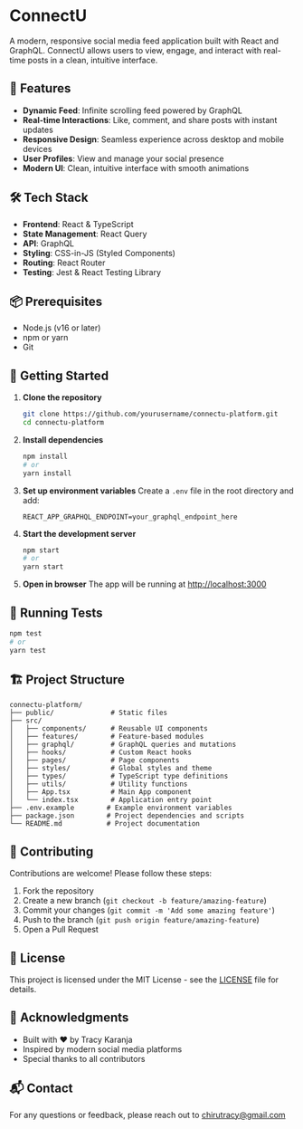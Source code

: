 # ConnectU

A modern, responsive social media feed application built with React and GraphQL. ConnectU allows users to view, engage, and interact with real-time posts in a clean, intuitive interface.

## 🚀 Features

- **Dynamic Feed**: Infinite scrolling feed powered by GraphQL
- **Real-time Interactions**: Like, comment, and share posts with instant updates
- **Responsive Design**: Seamless experience across desktop and mobile devices
- **User Profiles**: View and manage your social presence
- **Modern UI**: Clean, intuitive interface with smooth animations

## 🛠️ Tech Stack

- **Frontend**: React & TypeScript
- **State Management**: React Query
- **API**: GraphQL
- **Styling**: CSS-in-JS (Styled Components)
- **Routing**: React Router
- **Testing**: Jest & React Testing Library

## 📦 Prerequisites

- Node.js (v16 or later)
- npm or yarn
- Git

## 🚀 Getting Started

1. **Clone the repository**
   ```bash
   git clone https://github.com/yourusername/connectu-platform.git
   cd connectu-platform
   ```

2. **Install dependencies**
   ```bash
   npm install
   # or
   yarn install
   ```

3. **Set up environment variables**
   Create a `.env` file in the root directory and add:
   ```
   REACT_APP_GRAPHQL_ENDPOINT=your_graphql_endpoint_here
   ```

4. **Start the development server**
   ```bash
   npm start
   # or
   yarn start
   ```

5. **Open in browser**
   The app will be running at [http://localhost:3000](http://localhost:3000)

## 🧪 Running Tests

```bash
npm test
# or
yarn test
```

## 🏗️ Project Structure

```
connectu-platform/
├── public/              # Static files
├── src/
│   ├── components/      # Reusable UI components
│   ├── features/        # Feature-based modules
│   ├── graphql/         # GraphQL queries and mutations
│   ├── hooks/           # Custom React hooks
│   ├── pages/           # Page components
│   ├── styles/          # Global styles and theme
│   ├── types/           # TypeScript type definitions
│   ├── utils/           # Utility functions
│   ├── App.tsx          # Main App component
│   └── index.tsx        # Application entry point
├── .env.example        # Example environment variables
├── package.json        # Project dependencies and scripts
└── README.md           # Project documentation
```

## 🤝 Contributing

Contributions are welcome! Please follow these steps:

1. Fork the repository
2. Create a new branch (`git checkout -b feature/amazing-feature`)
3. Commit your changes (`git commit -m 'Add some amazing feature'`)
4. Push to the branch (`git push origin feature/amazing-feature`)
5. Open a Pull Request

## 📄 License

This project is licensed under the MIT License - see the [LICENSE](LICENSE) file for details.

## 🙏 Acknowledgments

- Built with ❤️ by Tracy Karanja
- Inspired by modern social media platforms
- Special thanks to all contributors

## 📬 Contact

For any questions or feedback, please reach out to chirutracy@gmail.com
